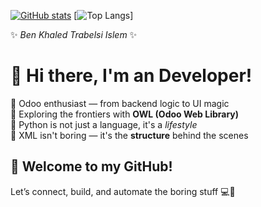 [![ GitHub stats](https://github-readme-stats.vercel.app/api?username=BKIslem&show_icons=true&theme=synthwave)](https://github.com/anuraghazra/github-readme-stats)
[![Top Langs](https://github-readme-stats.vercel.app/api/top-langs/?username=istrabelsi&layout=donut&theme=synthwave)]


✨ _Ben Khaled Trabelsi Islem_ ✨
 
# 👋 Hi there, I'm an Developer!

💜 Odoo enthusiast — from backend logic to UI magic  
🦉 Exploring the frontiers with **OWL (Odoo Web Library)**  
🐍 Python is not just a language, it's a *lifestyle*  
📄 XML isn't boring — it's the **structure** behind the scenes  

## 🚀 Welcome to my GitHub!

Let’s connect, build, and automate the boring stuff 💻🚀  
